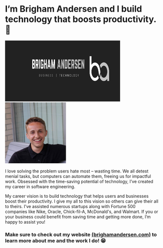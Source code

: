 # I’m Brigham Andersen and I build technology that boosts productivity.  💯

<img src="https://raw.githubusercontent.com/brighamandersen/brighamandersen/main/linkedin-banner.png" alt="Brigham Banner" width="75%" height="200px">
<img src="https://raw.githubusercontent.com/brighamandersen/brighamandersen/main/profile.jpg" alt="Picture of Me" height="200px">

I love solving the problem users hate most – wasting time. We all detest menial tasks, but computers can automate them, freeing us for impactful work.  Obsessed with the time-saving potential of technology, I’ve created my career in software engineering. 

My career vision is to build technology that helps users and businesses boost their productivity. I give my all to this vision so others can give their all to theirs. I’ve assisted numerous startups along with Fortune 500 companies like Nike, Oracle, Chick-fil-A, McDonald's, and Walmart. If you or your business could benefit from saving time and getting more done, I’m happy to assist you!

### Make sure to check out my website [(brighamandersen.com)](https://brighamandersen.com) to learn more about me and the work I do! 😁
